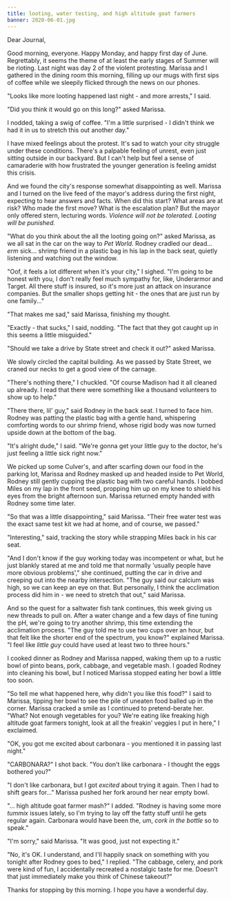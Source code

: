 ```yaml
---
title: looting, water testing, and high altitude goat farmers
banner: 2020-06-01.jpg
---
```


Dear Journal,

Good morning, everyone.  Happy Monday, and happy first day of June.
Regrettably, it seems the theme of at least the early stages of Summer
will be rioting.  Last night was day 2 of the violent protesting.
Marissa and I gathered in the dining room this morning, filling up our
mugs with first sips of coffee while we sleepily flicked through the
news on our phones.

"Looks like more looting happened last night - and more arrests," I
said.

"Did you think it would go on this long?" asked Marissa.

I nodded, taking a swig of coffee.  "I'm a little surprised - I didn't
think we had it in us to stretch this out another day."

I have mixed feelings about the protest.  It's sad to watch your city
struggle under these conditions.  There's a palpable feeling of
unrest, even just sitting outside in our backyard.  But I can't help
but feel a sense of camaraderie with how frustrated the younger
generation is feeling amidst this crisis.

And we found the city's response somewhat disappointing as well.
Marissa and I turned on the live feed of the mayor's address during
the first night, expecting to hear answers and facts.  When did this
start?  What areas are at risk?  Who made the first move?  What is the
escalation plan?  But the mayor only offered stern, lecturing words.
_Violence will not be tolerated.  Looting will be punished._

"What do you think about the all the looting going on?" asked Marissa,
as we all sat in the car on the way to _Pet World_.  Rodney cradled
our dead... _erm_ sick... shrimp friend in a plastic bag in his lap in
the back seat, quietly listening and watching out the window.

"Oof, it feels a lot different when it's your city," I sighed.  "I'm
going to be honest with you, I don't really feel much sympathy for,
like, Underarmor and Target.  All there stuff is insured, so it's more
just an attack on insurance companies.  But the smaller shops getting
hit - the ones that are just run by one family..."

"That makes me sad," said Marissa, finishing my thought.

"Exactly - that sucks," I said, nodding.  "The fact that they got
caught up in this seems a little misguided."

"Should we take a drive by State street and check it out?" asked
Marissa.

We slowly circled the capital building.  As we passed by State Street,
we craned our necks to get a good view of the carnage.

"There's nothing there," I chuckled.  "Of course Madison had it all
cleaned up already.  I read that there were something like a thousand
volunteers to show up to help."

"There there, lil' guy," said Rodney in the back seat.  I turned to face
him.  Rodney was patting the plastic bag with a gentle hand,
whispering comforting words to our shrimp friend, whose rigid body was
now turned upside down at the bottom of the bag.

"It's alright dude," I said.  "We're gonna get your little guy to the
doctor, he's just feeling a little sick right now."

We picked up some Culver's, and after scarfing down our food in the
parking lot, Marissa and Rodney masked up and headed inside to Pet
World, Rodney still gently cupping the plastic bag with two careful
hands.  I bobbed Miles on my lap in the front seed, propping him up on
my knee to shield his eyes from the bright afternoon sun.  Marissa
returned empty handed with Rodney some time later.

"So that was a little disappointing," said Marissa.  "Their free water
test was the exact same test kit we had at home, and of course, we
passed."

"Interesting," said, tracking the story while strapping Miles back in
his car seat.

"And I don't know if the guy working today was incompetent or what,
but he just blankly stared at me and told me that normally 'usually
people have more obvious problems'," she continued, putting the car in
drive and creeping out into the nearby intersection.  "The guy said
our calcium was high, so we can keep an eye on that.  But personally,
I think the acclimation process did him in - we need to stretch that
out," said Marissa.

And so the quest for a saltwater fish tank continues, this week giving
us new threads to pull on.  After a water change and a few days of
fine tuning the pH, we're going to try another shrimp, this time
extending the acclimation process.  "The guy told me to use two cups
over an hour, but that felt like the shorter end of the spectrum, you
know?" explained Marissa.  "I feel like _little guy_ could have used
at least two to three hours."

I cooked dinner as Rodney and Marissa napped, waking them up to a
rustic bowl of pinto beans, pork, cabbage, and vegetable mash.  I
goaded Rodney into cleaning his bowl, but I noticed Marissa stopped
eating her bowl a little too soon.

"So tell me what happened here, why didn't you like this food?" I said
to Marissa, tipping her bowl to see the pile of uneaten food balled up
in the corner.  Marissa cracked a smile as I continued to
pretend-berate her.  "What?  Not enough vegetables for you?  We're
eating like freaking high altitude goat farmers tonight, look at all
the freakin' veggies I put in here," I exclaimed.

"OK, you got me excited about carbonara - you mentioned it in passing
last night."

"CARBONARA?" I shot back.  "You don't like carbonara - I thought the
eggs bothered you?"

"I don't like carbonara, but I got _excited_ about trying it again.
Then I had to shift gears for..." Marissa pushed her fork around her
near empty bowl.

"... high altitude goat farmer mash?" I added.  "Rodney is having some
more _tummix_ issues lately, so I'm trying to lay off the fatty stuff
until he gets regular again.  Carbonara would have been the, um, _cork
in the bottle_ so to speak."

"I'm sorry," said Marissa.  "It was good, just not expecting it."

"No, it's OK.  I understand, and I'll happily snack on something with
you tonight after Rodney goes to bed," I replied.  "The cabbage,
celery, and pork were kind of fun, I accidentally recreated a
nostalgic taste for me.  Doesn't that just immediately make you think
of Chinese takeout?"

Thanks for stopping by this morning.  I hope you have a wonderful day.
